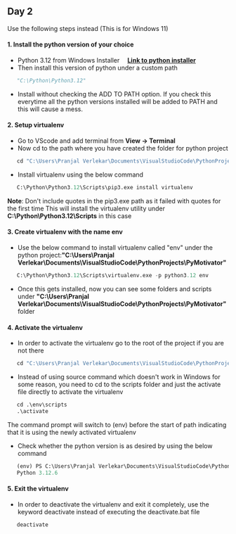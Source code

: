 ## Day 2

Use the following steps instead (This is for Windows 11)

#### 1. Install the python version of your choice
- Python 3.12 from Windows Installer
&emsp;[**Link to python installer**](https://www.python.org/downloads/windows/)
- Then install this version of python under a custom path
```python
   "C:\Python\Python3.12"
```
- Install without checking the ADD TO PATH option. If you check this everytime all the python versions installed will be added to PATH and this will cause a mess.

#### 2. Setup virtualenv
- Go to VScode and add terminal from **View -> Terminal**
- Now cd to the path where you have created the folder for python project
```python
   cd "C:\Users\Pranjal Verlekar\Documents\VisualStudioCode\PythonProjects\PyMotivator"
```
- Install virtualenv using the below command
```python
   C:\Python\Python3.12\Scripts\pip3.exe install virtualenv
```
**Note**: Don't include quotes in the pip3.exe path as it failed with quotes for the first time
This will install the virtualenv utility under **C:\Python\Python3.12\Scripts** in this case
	
#### 3. Create virtualenv with the name env
- Use the below command to install virtualenv called "env" under the python project:**"C:\Users\Pranjal Verlekar\Documents\VisualStudioCode\PythonProjects\PyMotivator"**
```python
   C:\Python\Python3.12\Scripts\virtualenv.exe -p python3.12 env
```
-  Once this gets installed, now you can see some folders and scripts under **"C:\Users\Pranjal Verlekar\Documents\VisualStudioCode\PythonProjects\PyMotivator"** folder	

#### 4. Activate the virtualenv
- In order to activate the virtualenv go to the root of the project if you are not there
```python
   cd "C:\Users\Pranjal Verlekar\Documents\VisualStudioCode\PythonProjects\PyMotivator"
```
- Instead of using source command which doesn't work in Windows for some reason, you need to cd to the scripts folder and just the activate file directly to activate the virtualenv
```python
   cd .\env\scripts
   .\activate
```
The command prompt will switch to (env) before the start of path indicating that it is using the newly activated virtualenv
- Check whether the python version is as desired by using the below command
```python
   (env) PS C:\Users\Pranjal Verlekar\Documents\VisualStudioCode\PythonProjects\PyMotivator\env\Scripts> python --version
   Python 3.12.6
```

#### 5. Exit the virtualenv
- In order to deactivate the virtualenv and exit it completely, use the keyword deactivate instead of executing the deactivate.bat file
```python	
   deactivate
```
